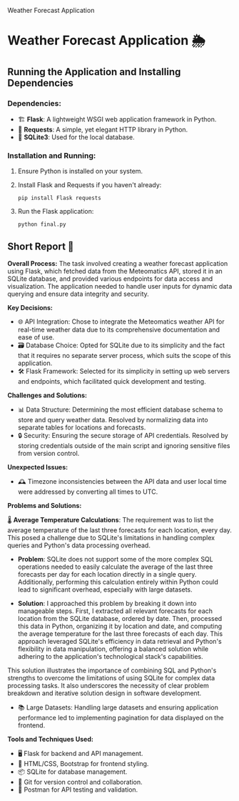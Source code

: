   Weather Forecast Application

Weather Forecast Application 🌦️
================================

Running the Application and Installing Dependencies
---------------------------------------------------

### Dependencies:

*   🏗️ **Flask**: A lightweight WSGI web application framework in Python.
*   📡 **Requests**: A simple, yet elegant HTTP library in Python.
*   💾 **SQLite3**: Used for the local database.

### Installation and Running:

1.  Ensure Python is installed on your system.
2.  Install Flask and Requests if you haven't already:
    
        pip install Flask requests
    
3.  Run the Flask application:
    
        python final.py
    

Short Report 📝
---------------

**Overall Process:** The task involved creating a weather forecast application using Flask, which fetched data from the Meteomatics API, stored it in an SQLite database, and provided various endpoints for data access and visualization. The application needed to handle user inputs for dynamic data querying and ensure data integrity and security.

**Key Decisions:**

*   🌐 API Integration: Chose to integrate the Meteomatics weather API for real-time weather data due to its comprehensive documentation and ease of use.
*   🗃️ Database Choice: Opted for SQLite due to its simplicity and the fact that it requires no separate server process, which suits the scope of this application.
*   🛠️ Flask Framework: Selected for its simplicity in setting up web servers and endpoints, which facilitated quick development and testing.

**Challenges and Solutions:**

*   📊 Data Structure: Determining the most efficient database schema to store and query weather data. Resolved by normalizing data into separate tables for locations and forecasts.
*   🔒 Security: Ensuring the secure storage of API credentials. Resolved by storing credentials outside of the main script and ignoring sensitive files from version control.

**Unexpected Issues:**

*   🕰️ Timezone inconsistencies between the API data and user local time were addressed by converting all times to UTC.

**Problems and Solutions:**

🌡️ **Average Temperature Calculations**: The requirement was to list the average temperature of the last three forecasts for each location, every day. This posed a challenge due to SQLite's limitations in handling complex queries and Python's data processing overhead.

- **Problem**: SQLite does not support some of the more complex SQL operations needed to easily calculate the average of the last three forecasts per day for each location directly in a single query. Additionally, performing this calculation entirely within Python could lead to significant overhead, especially with large datasets.
  
- **Solution**: I approached this problem by breaking it down into manageable steps. First, I extracted all relevant forecasts for each location from the SQLite database, ordered by date. Then, processed this data in Python, organizing it by location and date, and computing the average temperature for the last three forecasts of each day. This approach leveraged SQLite's efficiency in data retrieval and Python's flexibility in data manipulation, offering a balanced solution while adhering to the application's technological stack's capabilities.

This solution illustrates the importance of combining SQL and Python's strengths to overcome the limitations of using SQLite for complex data processing tasks. It also underscores the necessity of clear problem breakdown and iterative solution design in software development.

*   📚 Large Datasets: Handling large datasets and ensuring application performance led to implementing pagination for data displayed on the frontend.

**Tools and Techniques Used:**

*   🖥️ Flask for backend and API management.
*   🎨 HTML/CSS, Bootstrap for frontend styling.
*   📦 SQLite for database management.
*   📂 Git for version control and collaboration.
*   🧪 Postman for API testing and validation.
